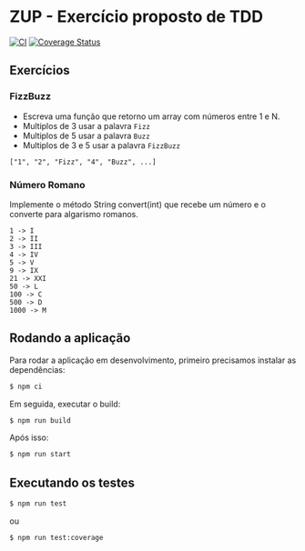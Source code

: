 # **ZUP - Exercício proposto de TDD**

[![CI](https://github.com/jfollmann/zup-exercise-tdd/actions/workflows/ci.yml/badge.svg)](https://github.com/jfollmann/zup-exercise-tdd/actions/workflows/ci.yml)
[![Coverage Status](https://coveralls.io/repos/github/jfollmann/zup-exercise-tdd/badge.svg?branch=main)](https://coveralls.io/github/jfollmann/zup-exercise-tdd?branch=main)

## Exercícios

### FizzBuzz
- Escreva uma função que retorno um array com números entre 1 e N.
- Multiplos de 3 usar a palavra `Fizz`
- Multiplos de 5 usar a palavra `Buzz`
- Multiplos de 3 e 5 usar a palavra `FizzBuzz`
```
["1", "2", "Fizz", "4", "Buzz", ...]
```

### Número Romano
Implemente o método String convert(int) que recebe um número e o converte para algarismo romanos.
``` 
1 -> I
2 -> II
3 -> III
4 -> IV
5 -> V
9 -> IX
21 -> XXI
50 -> L
100 -> C
500 -> D
1000 -> M
```

## Rodando a aplicação

Para rodar a aplicação em desenvolvimento, primeiro precisamos instalar as dependências:

```bash
$ npm ci
```

Em seguida, executar o build:

```bash
$ npm run build
```

Após isso:

```bash
$ npm run start
```

## Executando os testes

```bash
$ npm run test
```
ou
```bash
$ npm run test:coverage
```
